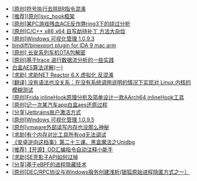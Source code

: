 + [[原创]符号执行去除BR指令混淆](https://bbs.kanxue.com/thread-280737.htm)
+ [[推荐][原创]svc_hook框架](https://bbs.kanxue.com/thread-284713.htm)
+ [[原创]某PC游戏残血ACE反作弊ring3下的绕过分析](https://bbs.kanxue.com/thread-284667.htm)
+ [[原创]C/C++ x86 x64 自写劫持补丁 方法大杂烩](https://bbs.kanxue.com/thread-282745.htm)
+ [[原创]Windows 可视化管理 1.0.9.3](https://bbs.kanxue.com/thread-284075.htm)
+ [bindiff/binexport plugin for IDA 9 mac arm](https://bbs.kanxue.com/thread-283322.htm)
+ [[原创]  长安系列车机OTA包解密](https://bbs.kanxue.com/thread-285256.htm)
+ [[原创]基于trace 进行数据流分析的一些实践](https://bbs.kanxue.com/thread-285243.htm)
+ [白盒AES算法详解(一)](https://bbs.kanxue.com/thread-280335.htm)
+ [[求助] 求助NET Reactor 6.X 虚拟化 反混淆](https://bbs.kanxue.com/thread-285277.htm)
+ [[翻译] 没有语法也没关系：在没有系统调用说明的情况下实现对 Linux 内核的模糊测试](https://bbs.kanxue.com/thread-285278.htm)
+ [[原创]Frida inlineHook原理分析及简单设计一款AArch64 inlineHook工具](https://bbs.kanxue.com/thread-273273.htm)
+ [[原创]记一次某汽车app白盒aes还原过程](https://bbs.kanxue.com/thread-280600.htm)
+ [[分享]Jetbrains账户激活方式](https://bbs.kanxue.com/thread-284298.htm)
+ [[原创]Windows 可视化管理 1.0.9.5](https://bbs.kanxue.com/thread-284075.htm)
+ [[原创]vmware外部读写内存也没那么神秘](https://bbs.kanxue.com/thread-284956.htm)
+ [[求助]有个内存对比工具所有od无法调试](https://bbs.kanxue.com/thread-285214.htm)
+ [《安卓逆向这档事》第二十三课、黑盒魔法之Unidbg](https://bbs.kanxue.com/thread-285073.htm)
+ [[推荐]【开源】OD汇编指令自动注释小能手](https://bbs.kanxue.com/thread-284663.htm)
+ [[求助]SE壳影子API如何过掉](https://bbs.kanxue.com/thread-285279.htm)
+ [[分享]基于eBPF的进程隐藏技术](https://bbs.kanxue.com/thread-285280.htm)
+ [[原创]DEC/RPC协议与Windows服务创建浅析(银狐原始进程隐匿方式之一）](https://bbs.kanxue.com/thread-285258.htm)
